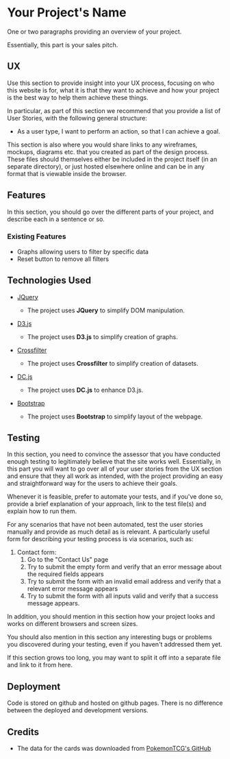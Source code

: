 # Your Project's Name

One or two paragraphs providing an overview of your project.

Essentially, this part is your sales pitch.
 
## UX
 
Use this section to provide insight into your UX process, focusing on who this website is for, what it is that they want to achieve and how your project is the best way to help them achieve these things.

In particular, as part of this section we recommend that you provide a list of User Stories, with the following general structure:
- As a user type, I want to perform an action, so that I can achieve a goal.

This section is also where you would share links to any wireframes, mockups, diagrams etc. that you created as part of the design process. These files should themselves either be included in the project itself (in an separate directory), or just hosted elsewhere online and can be in any format that is viewable inside the browser.

## Features

In this section, you should go over the different parts of your project, and describe each in a sentence or so.
 
### Existing Features
- Graphs allowing users to filter by specific data
- Reset button to remove all filters

## Technologies Used

- [JQuery](https://jquery.com)
    - The project uses **JQuery** to simplify DOM manipulation.

- [D3.js](https://d3js.org/)
    - The project uses **D3.js** to simplify creation of graphs.

- [Crossfilter](https://square.github.io/crossfilter/)
    - The project uses **Crossfilter** to simplify creation of datasets.

- [DC.js](https://dc-js.github.io/dc.js/)
    - The project uses **DC.js** to enhance D3.js.

- [Bootstrap](https://getbootstrap.com/)
    - The project uses **Bootstrap** to simplify layout of the webpage.


## Testing

In this section, you need to convince the assessor that you have conducted enough testing to legitimately believe that the site works well. Essentially, in this part you will want to go over all of your user stories from the UX section and ensure that they all work as intended, with the project providing an easy and straightforward way for the users to achieve their goals.

Whenever it is feasible, prefer to automate your tests, and if you've done so, provide a brief explanation of your approach, link to the test file(s) and explain how to run them.

For any scenarios that have not been automated, test the user stories manually and provide as much detail as is relevant. A particularly useful form for describing your testing process is via scenarios, such as:

1. Contact form:
    1. Go to the "Contact Us" page
    2. Try to submit the empty form and verify that an error message about the required fields appears
    3. Try to submit the form with an invalid email address and verify that a relevant error message appears
    4. Try to submit the form with all inputs valid and verify that a success message appears.

In addition, you should mention in this section how your project looks and works on different browsers and screen sizes.

You should also mention in this section any interesting bugs or problems you discovered during your testing, even if you haven't addressed them yet.

If this section grows too long, you may want to split it off into a separate file and link to it from here.

## Deployment

Code is stored on github and hosted on github pages. There is no difference between the deployed and development versions.

## Credits

- The data for the cards was downloaded from [PokemonTCG's GitHub](https://github.com/PokemonTCG/pokemon-tcg-data)
